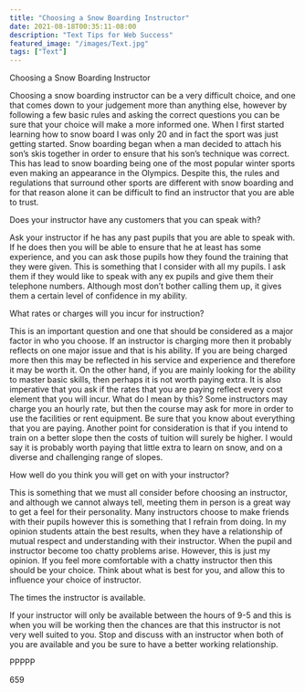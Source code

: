 ```yaml
---
title: "Choosing a Snow Boarding Instructor"
date: 2021-08-18T00:35:11-08:00
description: "Text Tips for Web Success"
featured_image: "/images/Text.jpg"
tags: ["Text"]
---
```


Choosing a Snow Boarding Instructor

Choosing a snow boarding instructor can be a very difficult choice, and one that comes down to your judgement more than anything else, however by following a few  basic rules and asking the correct questions you can be sure that your choice will make a more informed one. When I first started learning how to snow board I was only 20 and in fact the sport was just getting started. Snow boarding began when a man decided to attach his son’s skis together in order to ensure that his son’s technique was correct. This has lead to snow boarding being one of the most popular winter sports even making an appearance in the Olympics. Despite this, the rules and regulations that surround other sports are different with snow boarding and for that reason alone it can be difficult to find an instructor that you are able to trust.

Does your instructor have any customers that you can speak with?

Ask your instructor if he has any past pupils that you are able to speak with. If he does then you will be able to ensure that he at least has some experience, and you can ask those pupils how they found the training that they were given. This is something that I consider with all my pupils. I ask them if they would like to speak with any ex pupils and give them their telephone numbers. Although most don’t bother calling them up, it gives them a certain level of confidence in my ability.

What rates or charges will you incur for instruction?

This is an important question and one that should be considered as a major factor in who you choose. If an instructor is charging more then it probably reflects on one major issue and that is his ability. If you are being charged more then this may be reflected in his service and experience and therefore it may be worth it. On the other hand, if you are mainly looking for the ability to master basic skills, then perhaps it is not worth paying extra. It is also imperative that you ask if the rates that you are paying reflect every cost element that you will incur. What do I mean by this? Some instructors may charge you an hourly rate, but then the course may ask for more in order to use the facilities or rent equipment. Be sure that you know about everything that you are paying. Another point for consideration is that if you intend to train on a better slope then the costs of tuition will surely be higher. I would say it is probably worth paying that little extra to learn on snow, and on a diverse and challenging range of slopes.

How well do you think you will get on with your instructor?

This is something that we must all consider before choosing an instructor, and although we cannot always tell, meeting them in person is a great way to get a feel for their personality. Many instructors choose to make friends with their pupils however this is something that I refrain from doing. In my opinion students attain the best results, when they have a relationship of mutual respect and understanding with their instructor. When the pupil and instructor become too chatty problems arise. However, this is just my opinion. If you feel more comfortable with a chatty instructor then this should be your choice. Think about what is best for you, and allow this to influence your choice of instructor.

The times the instructor is available.

If your instructor will only be available between the hours of 9-5 and this is when you will be working then the chances are that this instructor is not very well suited to you. Stop and discuss with an instructor when both of you are available and you be sure to have a better working relationship. 

PPPPP

659

